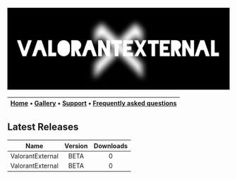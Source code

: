 [![Header](https://raw.githubusercontent.com/ValorantExternal/ValorantExternal/main/Files/Home/header.jpg)](#top)

| [Home](https://github.com/ValorantExternal/Home/blob/main/README.md) • [Gallery](https://github.com/ValorantExternal/gallery) • [Support](https://github.com/ValorantExternal/Support/blob/main/README.md) • [Frequently asked questions](https://github.com/ValorantExternal/FAQ/blob/main/README.md) |
:----------------------------------------------------------: |

## Latest Releases

| Name | Version | Downloads |
| :---: | :---: | :---: |
| ValorantExternal | BETA | 0 |
| ValorantExternal | BETA | 0 |
